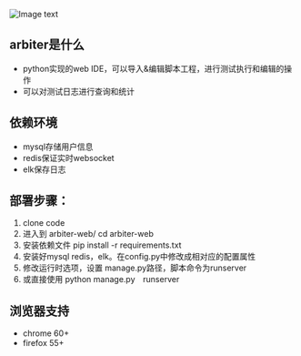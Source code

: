 ![Image text](https://github.com/shimine/cua-arbiter/blob/master/doc/import.gif)
## arbiter是什么
- python实现的web IDE，可以导入&编辑脚本工程，进行测试执行和编辑的操作
- 可以对测试日志进行查询和统计

## 依赖环境
- mysql存储用户信息
- redis保证实时websocket
- elk保存日志

## 部署步骤：
1. clone code
2. 进入到 arbiter-web/ cd arbiter-web
3. 安装依赖文件 pip install -r requirements.txt
4. 安装好mysql redis，elk。在config.py中修改成相对应的配置属性
5. 修改运行时选项，设置 manage.py路径，脚本命令为runserver
6. 或直接使用 python manage.py　runserver

## 浏览器支持
- chrome 60+
- firefox 55+